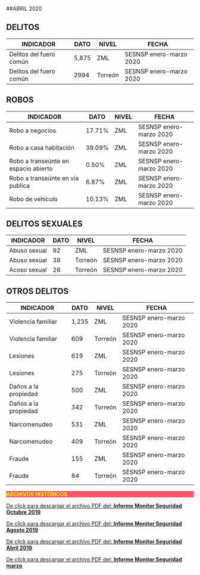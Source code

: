 
##ABRIL 2020

## DELITOS
INDICADOR                    | DATO   | NIVEL   | FECHA                     |
-----------------------------|--------|---------|---------------------------|
Delitos del fuero común      |5,875   | ZML     | SESNSP enero-marzo 2020   |
Delitos del fuero común      |2994    | Torreón | SESNSP enero-marzo 2020   |

## ROBOS
INDICADOR                             | DATO    | NIVEL     | FECHA                         |
--------------------------------------|---------|-----------|-------------------------------|
Robo a negocios                       |17.71%   | ZML       | SESNSP enero-marzo 2020   |
Robo a casa habitación                |39.09%   | ZML       | SESNSP enero-marzo 2020   |
Robo a transeúnte en espacio abierto  |0.50%    | ZML       | SESNSP enero-marzo 2020   |
Robo a transeúnte en vía publica      |6.87%    | ZML       | SESNSP enero-marzo 2020   |
Robo de vehículo                      |10.13%   | ZML       | SESNSP enero-marzo 2020   |

## DELITOS SEXUALES
INDICADOR               | DATO  | NIVEL    | FECHA                     |
------------------------|-------|----------|---------------------------|
Abuso sexual            |92     | ZML      | SESNSP enero-marzo 2020   |
Abuso sexual            |38     | Torreón  | SESNSP enero-marzo 2020   |
Acoso sexual            |26     | Torreón  | SESNSP enero-marzo 2020   |

## OTROS DELITOS
INDICADOR                       | DATO      | NIVEL     | FECHA                     |
--------------------------------|-----------|-----------|---------------------------|
Violencia familiar              |1,235      | ZML       | SESNSP enero-marzo 2020   |
Violencia familiar              |609        | Torreón   | SESNSP enero-marzo 2020   |
Lesiones                        |619        | ZML       | SESNSP enero-marzo 2020   |
Lesiones                        |275        | Torreón   | SESNSP enero-marzo 2020   |
Daños a la propiedad            |500        | ZML       | SESNSP enero-marzo 2020   |
Daños a la propiedad            |342        | Torreón   | SESNSP enero-marzo 2020   |
Narcomenudeo                    |531        | ZML       | SESNSP enero-marzo 2020   |
Narcomenudeo                    |409        | Torreón   | SESNSP enero-marzo 2020   |
Fraude                          |155        | ZML       | SESNSP enero-marzo 2020   |
Fraude                          |84         | Torreón   | SESNSP enero-marzo 2020   |


<p style="background-color:#f95666;color:yellow;"><strong>ARCHIVOS HISTÓRICOS</strong></p>

[De click para descargar el archivo PDF del:   <strong>Informe Monitor Seguridad Octubre 2019</strong>](http://www.trcimplan.gob.mx/monitores/seguridad/Monitor-Seguridad-Octubre-2019.pdf)
</br>

[De click para descargar el archivo PDF del:   <strong>Informe Monitor Seguridad Agosto 2019</strong>](http://www.trcimplan.gob.mx/monitores/seguridad/Monitor-Seguridad-Agosto-2019.pdf)
</br>

[De click para descargar el archivo PDF del:   <strong>Informe Monitor Seguridad Abril 2019</strong>](http://www.trcimplan.gob.mx/monitores/seguridad/Monitor-Seguridad-abril-2019.pdf)
</br>

[De click para descargar el archivo PDF del:   <strong>Informe Monitor Seguridad marzo</strong>](http://www.trcimplan.gob.mx/monitores/seguridad/Monitor-seguridad-2018.pdf)
</br>
